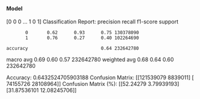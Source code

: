 #### Model
[0 0 0 ... 1 0 1]
Classification Report:
              precision    recall  f1-score   support

           0       0.62      0.93      0.75 130378090
           1       0.76      0.27      0.40 102264690

    accuracy                           0.64 232642780
   macro avg       0.69      0.60      0.57 232642780
weighted avg       0.68      0.64      0.60 232642780

Accuracy: 0.6432524705903188
Confusion Matrix:
[[121539079   8839011]
 [ 74155726  28108964]]
Confusion Matrix (%):
[[52.24279     3.79939193]
 [31.87536101 12.08245706]]
